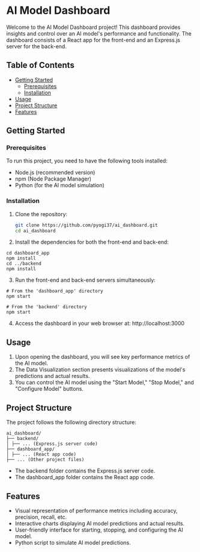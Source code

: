 # AI Model Dashboard

Welcome to the AI Model Dashboard project! This dashboard provides insights and control over an AI model's performance and functionality. The dashboard consists of a React app for the front-end and an Express.js server for the back-end.

## Table of Contents

- [Getting Started](#getting-started)
  - [Prerequisites](#prerequisites)
  - [Installation](#installation)
- [Usage](#usage)
- [Project Structure](#project-structure)
- [Features](#features)

## Getting Started

### Prerequisites

To run this project, you need to have the following tools installed:

- Node.js (recommended version)
- npm (Node Package Manager)
- Python (for the AI model simulation)

### Installation

1. Clone the repository:

   ```sh
   git clone https://github.com/pyogi37/ai_dashboard.git
   cd ai_dashboard

   ```

2. Install the dependencies for both the front-end and back-end:

```
cd dashboard_app
npm install
cd ../backend
npm install
```

3. Run the front-end and back-end servers simultaneously:

```
# From the 'dashboard_app' directory
npm start

# From the 'backend' directory
npm start

```

4. Access the dashboard in your web browser at: http://localhost:3000

## Usage

1. Upon opening the dashboard, you will see key performance metrics of the AI model.
2. The Data Visualization section presents visualizations of the model's predictions and actual results.
3. You can control the AI model using the "Start Model," "Stop Model," and "Configure Model" buttons.

## Project Structure

The project follows the following directory structure:

```
ai_dashboard/
├── backend/
│ ├── ... (Express.js server code)
├── dashboard_app/
│ ├── ... (React app code)
├── ... (Other project files)
```

- The backend folder contains the Express.js server code.
- The dashboard_app folder contains the React app code.

## Features

- Visual representation of performance metrics including accuracy, precision, recall, etc.
- Interactive charts displaying AI model predictions and actual results.
- User-friendly interface for starting, stopping, and configuring the AI model.
- Python script to simulate AI model predictions.
